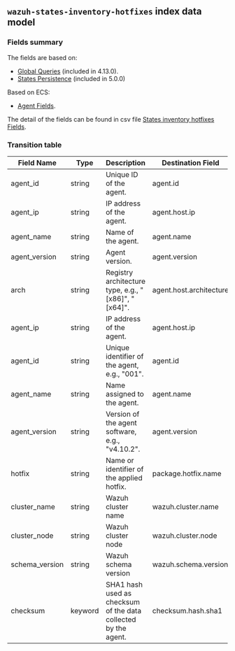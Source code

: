 ## `wazuh-states-inventory-hotfixes` index data model

### Fields summary

The fields are based on:
- [Global Queries](https://github.com/wazuh/wazuh/issues/27898) (included in 4.13.0).
- [States Persistence](https://github.com/wazuh/wazuh/issues/29840#issuecomment-2914305496) (included in 5.0.0)

Based on ECS:

- [Agent Fields](https://www.elastic.co/guide/en/ecs/current/ecs-agent.html).

The detail of the fields can be found in csv file [States inventory hotfixes Fields](fields.csv).

### Transition table

| Field Name     | Type    | Description                                                    | Destination Field       | Custom |
|----------------|---------|----------------------------------------------------------------|-------------------------|--------|
| agent_id       | string  | Unique ID of the agent.                                        | agent.id                | FALSE  |
| agent_ip       | string  | IP address of the agent.                                       | agent.host.ip           | TRUE   |
| agent_name     | string  | Name of the agent.                                             | agent.name              | FALSE  |
| agent_version  | string  | Agent version.                                                 | agent.version           | FALSE  |
| arch           | string  | Registry architecture type, e.g., "[x86]", "[x64]".            | agent.host.architecture | TRUE   |
| agent_ip       | string  | IP address of the agent.                                       | agent.host.ip           | TRUE   |
| agent_id       | string  | Unique identifier of the agent, e.g., "001".                   | agent.id                | FALSE  |
| agent_name     | string  | Name assigned to the agent.                                    | agent.name              | FALSE  |
| agent_version  | string  | Version of the agent software, e.g., "v4.10.2".                | agent.version           | FALSE  |
| hotfix         | string  | Name or identifier of the applied hotfix.                      | package.hotfix.name     | TRUE   |
| cluster_name   | string  | Wazuh cluster name                                             | wazuh.cluster.name      | TRUE   |
| cluster_node   | string  | Wazuh cluster node                                             | wazuh.cluster.node      | TRUE   |
| schema_version | string  | Wazuh schema version                                           | wazuh.schema.version    | TRUE   |
| checksum       | keyword | SHA1 hash used as checksum of the data collected by the agent. | checksum.hash.sha1      | TRUE   |
